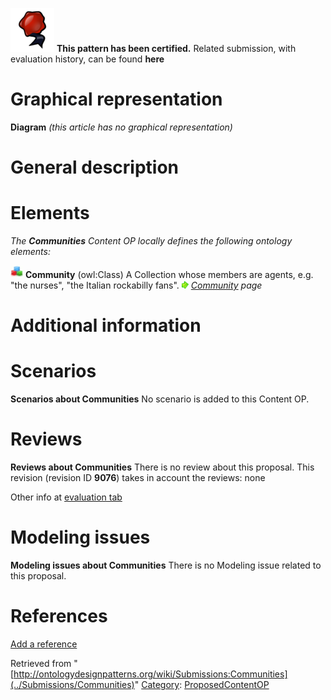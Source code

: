 [![](../images/thumb/b/b5/Certified.png/70px-Certified.png)](../Image/Certified.png "Certified.png") __This pattern has been certified.__
Related submission, with evaluation history, can be found __here__





#  Graphical representation


__Diagram__
_(this article has no graphical representation)_



#  General description


  




#  Elements


_The __Communities__ Content OP locally defines the following ontology elements:_



[![Class](../images/thumb/2/27/Class.gif/20px-Class.gif)](../Image/Class.gif "Class") __Community__ (owl:Class) A Collection whose members are agents, e.g. "the nurses", "the Italian rockabilly fans". 
 [![](../images/thumb/8/87/ArrowRight.gif/11px-ArrowRight.gif)](../Image/ArrowRight.gif "ArrowRight.gif") _[Community](../Submissions/Communities/Community "Submissions:Communities/Community") page_
#  Additional information


#  Scenarios



__Scenarios about Communities__
No scenario is added to this Content OP.




#  Reviews



__Reviews about Communities__
There is no review about this proposal.
This revision (revision ID __9076__) takes in account the reviews: none


Other info at [evaluation tab](http://ontologydesignpatterns.org/wiki/index.php?title=Submissions:Communities&action=evaluation "http://ontologydesignpatterns.org/wiki/index.php?title=Submissions:Communities&action=evaluation")




  




#  Modeling issues



__Modeling issues about Communities__
There is no Modeling issue related to this proposal.




  




#  References


[Add a reference](index.php@title=Odp%253AAdd_reference&subject=../Submissions/Communities "http://ontologydesignpatterns.org/wiki/index.php?title=Odp:Add_reference&subject=Submissions%3ACommunities")


  






Retrieved from "[http://ontologydesignpatterns.org/wiki/Submissions:Communities](../Submissions/Communities)"
 [Category](http://ontologydesignpatterns.org/wiki/Special:Categories "Special:Categories"): [ProposedContentOP](../Category/ProposedContentOP "Category:ProposedContentOP")